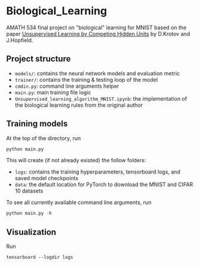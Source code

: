 # Biological_Learning
AMATH 534 final project on "biological" learning for MNIST based on the paper [Unsupervised Learning by Competing Hidden Units](https://doi.org/10.1073/pnas.1820458116) by D.Krotov and J.Hopfield.

## Project structure 
* `models/`: contains the neural network models and evaluation metric
* `trainer/`: contains the training & testing loop of the model
* `cmdin.py`: command line arguments helper
* `main.py`: main training file logic
* `Unsupervised_learning_algorithm_MNIST.ipynb`: the implementation of the biological learning rules from the original author

## Training models
At the top of the directory, run 
```python
python main.py
```
This will create (if not already existed) the follow folders:
* `logs`: contains the training hyperparameters, tensorboard logs, and saved model checkpoints
* `data`: the default location for PyTorch to download the MNIST and CIFAR 10 datasets

To see all currently available command line arguments, run 
```python
python main.py -h
```

## Visualization
Run
```
tensorboard --logdir logs
```
